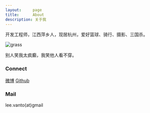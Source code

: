 ```yaml
---
layout:     page
title:      About
description: 关于我
---
```

开发工程师，江西萍乡人，现居杭州，爱好篮球、骑行、摄影、三国杀。

![grass](http://yunpan.alibaba-inc.com/share/scan.do?spm={}.{}.0.0.CCgIDR&info=V75xsDD6S&pInfo=V75xsDD6S&app_name=)

别人笑我太疯癫，我笑他人看不穿。
### Connect ###

[微博](http://weibo.com/vanto) [Github](https://github.com/vantolee) 

### Mail ###

lee.vanto(at)gmail
